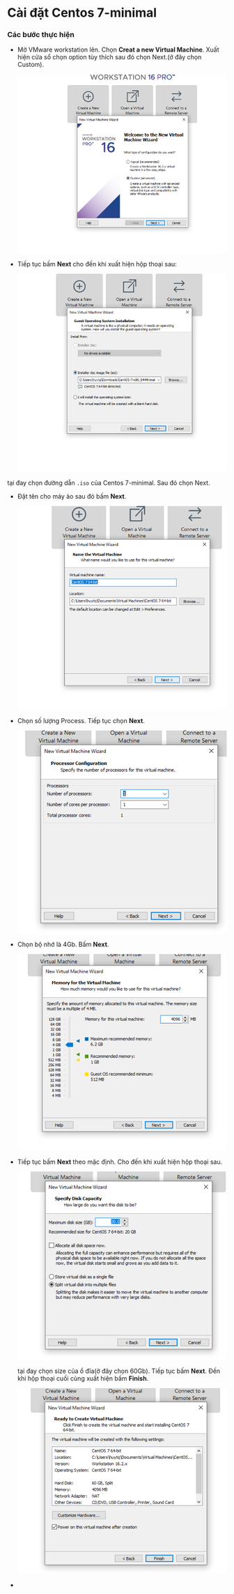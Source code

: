 # Cài đặt Centos 7-minimal 

### Các bước thực hiện 

- Mở VMware workstation lên. Chọn **Creat a new Virtual Machine**. Xuất hiện cửa sổ chọn option tùy thích sau đó chọn Next.(ở đây chọn Custom). 
   
   ![](./icon/39.png) 
   
- Tiếp tục bấm **Next** cho đến khi xuất hiện hộp thoại sau: 

   ![](./icon/40.png) 

tại đay chọn đường dẫn `.iso` của Centos 7-minimal. Sau đó chọn Next.

- Đặt tên cho máy ảo sau đó bấm **Next**.

   ![](./icon/41.png) 
   
- Chọn số lượng Process. Tiếp tục chọn **Next**.

   ![](./icon/42.png) 

- Chọn bộ nhớ là 4Gb. Bấm **Next**.

   ![](./icon/43.png) 

- Tiếp tục bấm **Next** theo mặc định. Cho đến khi xuất hiện hộp thoại sau.

   ![](./icon/44.png) 
   
   tại đay chọn size của ổ đĩa(ở đây chọn 60Gb). Tiếp tục bấm **Next**. Đến khi hộp thoại cuối cùng xuất hiện bấm **Finish**.
   
   ![](./icon/45.png) 
   
-   
